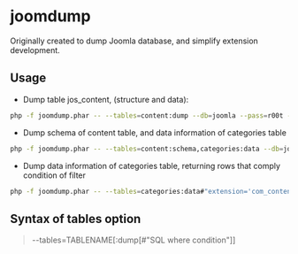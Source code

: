 joomdump
========

Originally created to dump Joomla database, and simplify extension development.


Usage
-----

* Dump table jos_content, (structure and data):

```bash
php -f joomdump.phar -- --tables=content:dump --db=joomla --pass=r00t --user=root --host=localhost --prefix=jos_
```

* Dump schema of content table, and data information of categories table

```bash
php -f joomdump.phar -- --tables=content:schema,categories:data --db=joomla --pass=r00t --user=root --host=localhost --prefix=jos_
```

* Dump data information of categories table, returning rows that comply condition of filter

```bash
php -f joomdump.phar -- --tables=categories:data#"extension='com_content'" --db=joomla --pass=r00t --user=root --host=localhost --prefix    =jos_
 ```

Syntax of tables option
-----------------------

> --tables=TABLENAME[:dump[#"SQL where condition"]]
